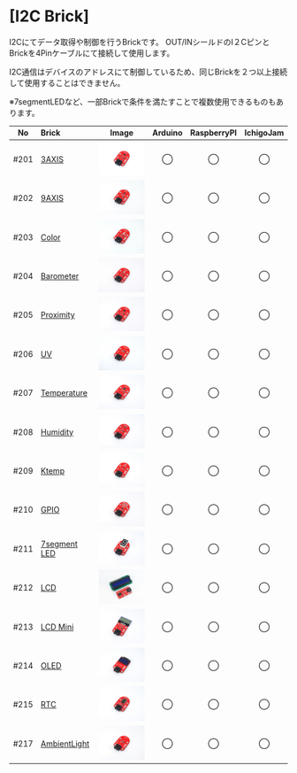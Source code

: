 # [I2C Brick]

I2Cにてデータ取得や制御を行うBrickです。
OUT/INシールドのI２CピンとBrickを4Pinケーブルにて接続して使用します。

I2C通信はデバイスのアドレスにて制御しているため、同じBrickを２つ以上接続して使用することはできません。

※7segmentLEDなど、一部Brickで条件を満たすことで複数使用できるものもあります。

|No|Brick|Image|Arduino|RaspberryPI|IchigoJam|
|:--:|:--|:--:|:--:|:--:|:--:|
|#201|[3AXIS](201_brick_i2c_3axis.md)|<img src="/img/200_i2c/product/201_3axis_product.jpg" width="150">|◯|◯|◯|
|#202|[9AXIS](202_brick_i2c_9axis.md)|<img src="/img/200_i2c/product/202_9axis_product.jpg" width="150">|◯|◯|◯|
|#203|[Color](203_brick_i2c_color.md)|<img src="/img/200_i2c/product/203_color_product.jpg" width="150">|◯|◯|◯|
|#204|[Barometer](204_brick_i2c_barometer.md)|<img src="/img/200_i2c/product/204_barometer_product.jpg" width="150">|◯|◯|◯|
|#205|[Proximity](205_brick_i2c_proximity.md)|<img src="/img/200_i2c/product/205_proximity_product.jpg" width="150">|◯|◯|◯|
|#206|[UV](206_brick_i2c_uv.md)|<img src="/img/200_i2c/product/206_uv_product.jpg" width="150">|◯|◯|◯|
|#207|[Temperature](207_brick_i2c_temperature.md) |<img src="/img/200_i2c/product/207_temperature_product.jpg" width="150">|◯|◯|◯|
|#208|[Humidity](208_brick_i2c_humidity.md)|<img src="/img/200_i2c/product/208_humidity_product.jpg" width="150">|◯|◯|◯|
|#209|[Ktemp](209_brick_i2c_ktemp.md)|<img src="/img/200_i2c/product/209_ktemp_product.jpg" width="150">|◯|◯|◯|
|#210|[GPIO](210_brick_i2c_gpio.md)|<img src="/img/200_i2c/product/210_gpio_product.jpg" width="150">|◯|◯|◯|
|#211|[7segment LED](211_brick_i2c_7seg.md)|<img src="/img/200_i2c/product/211_7seg_product.jpg" width="150">|◯|◯|◯|
|#212|[LCD](212_brick_i2c_lcd.md)|<img src="/img/200_i2c/product/212_lcd_product.jpg" width="150">|◯|◯|◯|
|#213|[LCD Mini](213_brick_i2c_lcd_mini.md)|<img src="/img/200_i2c/product/213_lcdmini_product.jpg" width="150">|◯|◯|◯|
|#214|[OLED](214_brick_i2c_oled.md)|<img src="/img/200_i2c/product/214_oled_product.jpg" width="150">|◯|◯|◯|
|#215|[RTC](215_brick_i2c_rtc.md)|<img src="/img/200_i2c/product/215_rtc_product.jpg" width="150">|◯|◯|◯|
|#217|[AmbientLight](217_brick_i2c_ambientlight.md)|<img src="/img/200_i2c/product/217_ambientlight_product.jpg" width="150">|◯|◯|◯|